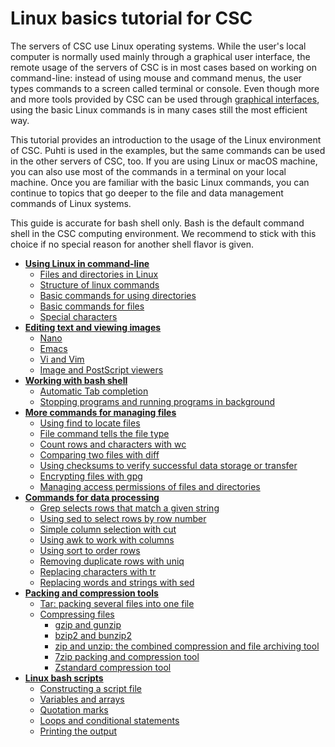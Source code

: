 # Linux basics tutorial for CSC

The servers of CSC use Linux operating systems. While the user's local
computer is normally used mainly through a graphical user interface,
the remote usage of the servers of CSC is in most cases based on
working on command-line: instead of using mouse and command menus,
the user types commands to a screen called terminal or console.
Even though more and more tools provided by CSC can be used through
[graphical interfaces](../../../computing/webinterface/index.md), using
the basic Linux commands is in many cases still the most efficient way.

This tutorial provides an introduction to the usage of the Linux
environment of CSC. Puhti is used in the examples, but the same
commands can be used in the other servers of CSC, too. If you
are using Linux or macOS machine, you can also use most of
the commands in a terminal on your local machine. Once you are
familiar with the basic Linux commands, you can continue to
topics that go deeper to the file and data management commands of
Linux systems.

This guide is accurate for bash shell only. Bash is the default
command shell in the CSC computing environment. We recommend to
stick with this choice if no special reason for another shell
flavor is given.

* [**Using Linux in command-line**](using-linux-in-command-line.md)
    * [Files and directories in Linux](using-linux-in-command-line.md#files-and-directories-in-linux)
    * [Structure of linux commands](using-linux-in-command-line.md#structure-of-linux-commands)
    * [Basic commands for using directories](using-linux-in-command-line.md#basic-commands-for-using-directories)
    * [Basic commands for files](using-linux-in-command-line.md#basic-commands-for-files)
    * [Special characters](using-linux-in-command-line.md#special-characters)
* [**Editing text and viewing images**](text-and-image-processing.md)
    * [Nano](text-and-image-processing.md#nano)
    * [Emacs](text-and-image-processing.md#emacs)
    * [Vi and Vim](text-and-image-processing.md#vim)
    * [Image and PostScript viewers](text-and-image-processing.md#image-and-postscript-viewers)
* [**Working with bash shell**](working-with-bash-shell.md)
    * [Automatic Tab completion](working-with-bash-shell.md#automatic-tab-completion)
    * [Stopping programs and running programs in background](working-with-bash-shell.md#stopping-programs-and-running-programs-in-background)
* [**More commands for managing files**](more-commands-for-managing-files.md)
    * [Using find to locate files](more-commands-for-managing-files.md#using-find-to-locate-files)
    * [File command tells the file type](more-commands-for-managing-files.md#file-command-tells-the-file-type)
    * [Count rows and characters with wc](more-commands-for-managing-files.md#count-rows-and-characters-with-wc)
    * [Comparing two files with diff](more-commands-for-managing-files.md#comparing-two-files-with-diff)
    * [Using checksums to verify successful data storage or transfer](more-commands-for-managing-files.md#using-checksums-to-verify-successful-data-storage-or-transfer)
    * [Encrypting files with gpg](more-commands-for-managing-files.md#encrypting-files-with-gpg)
    * [Managing access permissions of files and directories](more-commands-for-managing-files.md#managing-access-permissions-of-files-and-directories)
* [**Commands for data processing**](commands-for-data-processing.md)
    * [Grep selects rows that match a given string](commands-for-data-processing.md#grep-selects-rows-that-match-a-given-string)
    * [Using sed to select rows by row number](commands-for-data-processing.md#using-sed-to-select-rows-by-row-number)
    * [Simple column selection with cut](commands-for-data-processing.md#simple-column-selection-with-cut)
    * [Using awk to work with columns](commands-for-data-processing.md#using-awk-to-work-with-columns)
    * [Using sort to order rows](commands-for-data-processing.md#using-sort-to-order-rows)
    * [Removing duplicate rows with uniq](commands-for-data-processing.md#removing-duplicate-rows-with-uniq)
    * [Replacing characters with tr](commands-for-data-processing.md#replacing-characters-with-tr)
    * [Replacing words and strings with sed](commands-for-data-processing.md#replacing-words-and-strings-with-sed)
* [**Packing and compression tools**](packing-and-compression-tools.md)
    * [Tar: packing several files into one file](packing-and-compression-tools.md#tar-packing-several-files-into-one-file)
    * [Compressing files](packing-and-compression-tools.md#compressing-files)
        * [gzip and gunzip](packing-and-compression-tools.md#gzip-and-gunzip)
        * [bzip2 and bunzip2](packing-and-compression-tools.md#bzip2-and-bunzip2)
        * [zip and unzip: the combined compression and file archiving tool](packing-and-compression-tools.md#zip-and-unzip-the-combined-compression-and-file-archiving-tool)
        * [7zip packing and compression tool](packing-and-compression-tools.md#7zip-packing-and-compression-tool)
        * [Zstandard compression tool](packing-and-compression-tools.md#zstandard-compression-tool)
* [**Linux bash scripts**](linux-bash-scripts.md)
    * [Constructing a script file](linux-bash-scripts.md#constructing-a-script-file)
    * [Variables and arrays](linux-bash-scripts.md#variables-and-arrays)
    * [Quotation marks](linux-bash-scripts.md#quotation-marks)
    * [Loops and conditional statements](linux-bash-scripts.md#loops-and-conditional-statements)
    * [Printing the output](linux-bash-scripts.md#printing-the-output)
